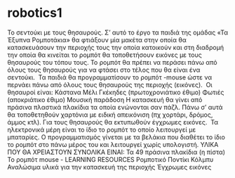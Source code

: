 # robotics1
Το σεντούκι με τους θησαυρούς. 
Σ’ αυτό το έργο τα παιδιά της ομάδας «Τα Έξυπνα Ρομποτάκια» θα φτιάξουν μία μακέτα στην οποία θα κατασκευάσουν την περιοχής τους την οποία κατοικούν και στη διαδρομή την οποία θα κινείται το ρομπότ θα τοποθετήσουν εικόνες με τους θησαυρούς του τόπου τους. Το ρομπότ θα πρέπει να περάσει πάνω από όλους τους θησαυρούς για να φτάσει στο τέλος που θα είναι ένα σεντούκι. 
Τα παιδιά θα προγραμματίσουν το ρομπότ -mouse ώστε να περνάει πάνω από όλους τους θησαυρούς της περιοχής (εικόνες). 
Οι θησαυροί είναι:
Κάστανα
Μέλι
Γκέκηδες (πρωτοχρονιάτικο έθιμο)
Φωτιές (αποκριάτικο έθιμο)
Μουσική παράδοση
Η κατασκευή θα γίνει από πράσινα πλαστικά πλακίδια τα οποία ενώνονται σαν πάζλ. Πάνω σ’ αυτά θα τοποθετηθούν χαρτόνια με ειδική απεικόνιση (πχ χορτάρι, δρόμος, άμμος κτλ). Για τους θησαυρούς θα εκτυπωθούν έγχρωμες εικόνες. 
Τα ηλεκτρονικά μέρη είναι το ίδιο το ρομπότ το οποίο λειτουργεί με μπαταρίες.
Ο προγραμματισμός γίνεται με τα βελάκια που διαθέτει το ίδιο το ρομπότ στο πάνω μέρος του και λειτουργεί χωρίς υπολογιστή.
ΥΛΙΚΑ ΠΟΥ ΘΑ ΧΡΕΙΑΣΤΟΥΝ ΣΥΝΟΛΙΚΑ ΕΙΝΑΙ:
Τα 49 πράσινα πλακίδια (η πίστα)
Το ρομπότ mouse - LEARNING RESOURCES Ρομποτικό Ποντίκι Κόλμπυ
Αναλώσιμα υλικά για την κατασκευή της περιοχής
Έγχρωμες εικόνες 
